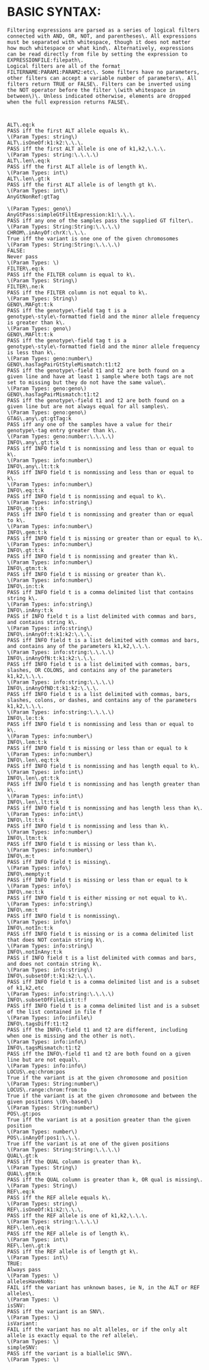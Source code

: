 
# BASIC SYNTAX:

    Filtering expressions are parsed as a series of logical filters 
    connected with AND, OR, NOT, and parentheses\. All expressions 
    must be separated with whitespace, though it does not matter 
    how much whitespace or what kind\. Alternatively, expressions 
    can be read directly from file by setting the expression to 
    EXPRESSIONFILE:filepath\.
    Logical filters are all of the format 
    FILTERNAME:PARAM1:PARAM2:etc\. Some filters have no parameters, 
    other filters can accept a variable number of parameters\. All 
    filters return TRUE or FALSE\. Filters can be inverted using 
    the NOT operator before the filter \(with whitespace in 
    between\)\. Unless indicated otherwise, elements are dropped 
    when the full expression returns FALSE\.

# 

    
    ALT\.eq:k
    PASS iff the first ALT allele equals k\.
    \(Param Types: string\)
    ALT\.isOneOf:k1:k2:\.\.\.
    PASS iff the first ALT allele is one of k1,k2,\.\.\.
    \(Param Types: string:\.\.\.\)
    ALT\.len\.eq:k
    PASS iff the first ALT allele is of length k\.
    \(Param Types: int\)
    ALT\.len\.gt:k
    PASS iff the first ALT allele is of length gt k\.
    \(Param Types: int\)
    AnyGtNonRef:gtTag
    
    \(Param Types: geno\)
    AnyGtPass:simpleGtFiltExpression:k1:\.\.\.
    PASS iff any one of the samples pass the supplied GT filter\.
    \(Param Types: String:String:\.\.\.\)
    CHROM\.inAnyOf:chrX:\.\.\.
    True iff the variant is one one of the given chromosomes
    \(Param Types: String:String:\.\.\.\)
    FALSE:
    Never pass
    \(Param Types: \)
    FILTER\.eq:k
    PASS iff the FILTER column is equal to k\.
    \(Param Types: String\)
    FILTER\.ne:k
    PASS iff the FILTER column is not equal to k\.
    \(Param Types: String\)
    GENO\.MAFgt:t:k
    PASS iff the genotype\-field tag t is a 
    genotype\-style\-formatted field and the minor allele frequency 
    is greater than k\.
    \(Param Types: geno\)
    GENO\.MAFlt:t:k
    PASS iff the genotype\-field tag t is a 
    genotype\-style\-formatted field and the minor allele frequency 
    is less than k\.
    \(Param Types: geno:number\)
    GENO\.hasTagPairGtStyleMismatch:t1:t2
    PASS iff the genotype\-field t1 and t2 are both found on a 
    given line and have at least 1 sample where both tags are not 
    set to missing but they do not have the same value\.
    \(Param Types: geno:geno\)
    GENO\.hasTagPairMismatch:t1:t2
    PASS iff the genotype\-field t1 and t2 are both found on a 
    given line but are not always equal for all samples\.
    \(Param Types: geno:geno\)
    GTAG\.any\.gt:gtTag:k
    PASS iff any one of the samples have a value for their 
    genotype\-tag entry greater than k\.
    \(Param Types: geno:number:\.\.\.\)
    INFO\.any\.gt:t:k
    PASS iff INFO field t is nonmissing and less than or equal to 
    k\.
    \(Param Types: info:number\)
    INFO\.any\.lt:t:k
    PASS iff INFO field t is nonmissing and less than or equal to 
    k\.
    \(Param Types: info:number\)
    INFO\.eq:t:k
    PASS iff INFO field t is nonmissing and equal to k\.
    \(Param Types: info:string\)
    INFO\.ge:t:k
    PASS iff INFO field t is nonmissing and greater than or equal 
    to k\.
    \(Param Types: info:number\)
    INFO\.gem:t:k
    PASS iff INFO field t is missing or greater than or equal to k\.
    \(Param Types: info:number\)
    INFO\.gt:t:k
    PASS iff INFO field t is nonmissing and greater than k\.
    \(Param Types: info:number\)
    INFO\.gtm:t:k
    PASS iff INFO field t is missing or greater than k\.
    \(Param Types: info:number\)
    INFO\.in:t:k
    PASS iff INFO field t is a comma delimited list that contains 
    string k\.
    \(Param Types: info:string\)
    INFO\.inAny:t:k
    PASS if INFO field t is a list delimited with commas and bars, 
    and contains string k\.
    \(Param Types: info:string\)
    INFO\.inAnyOf:t:k1:k2:\.\.\.
    PASS iff INFO field t is a list delimited with commas and bars, 
    and contains any of the parameters k1,k2,\.\.\.
    \(Param Types: info:string:\.\.\.\)
    INFO\.inAnyOfN:t:k1:k2:\.\.\.
    PASS iff INFO field t is a list delimited with commas, bars, 
    slashes, OR COLONS, and contains any of the parameters 
    k1,k2,\.\.\.
    \(Param Types: info:string:\.\.\.\)
    INFO\.inAnyOfND:t:k1:k2:\.\.\.
    PASS iff INFO field t is a list delimited with commas, bars, 
    slashes, colons, or dashes, and contains any of the parameters 
    k1,k2,\.\.\.
    \(Param Types: info:string:\.\.\.\)
    INFO\.le:t:k
    PASS iff INFO field t is nonmissing and less than or equal to 
    k\.
    \(Param Types: info:number\)
    INFO\.lem:t:k
    PASS iff INFO field t is missing or less than or equal to k
    \(Param Types: info:number\)
    INFO\.len\.eq:t:k
    PASS iff INFO field t is nonmissing and has length equal to k\.
    \(Param Types: info:int\)
    INFO\.len\.gt:t:k
    PASS iff INFO field t is nonmissing and has length greater than 
    k\.
    \(Param Types: info:int\)
    INFO\.len\.lt:t:k
    PASS iff INFO field t is nonmissing and has length less than k\.
    \(Param Types: info:int\)
    INFO\.lt:t:k
    PASS iff INFO field t is nonmissing and less than k\.
    \(Param Types: info:number\)
    INFO\.ltm:t:k
    PASS iff INFO field t is missing or less than k\.
    \(Param Types: info:number\)
    INFO\.m:t
    PASS iff INFO field t is missing\.
    \(Param Types: info\)
    INFO\.mempty:t
    PASS iff INFO field t is missing or less than or equal to k
    \(Param Types: info\)
    INFO\.ne:t:k
    PASS iff INFO field t is either missing or not equal to k\.
    \(Param Types: info:string\)
    INFO\.nm:t
    PASS iff INFO field t is nonmissing\.
    \(Param Types: info\)
    INFO\.notIn:t:k
    PASS iff INFO field t is missing or is a comma delimited list 
    that does NOT contain string k\.
    \(Param Types: info:string\)
    INFO\.notInAny:t:k
    PASS if INFO field t is a list delimited with commas and bars, 
    and does not contain string k\.
    \(Param Types: info:string\)
    INFO\.subsetOf:t:k1:k2:\.\.\.
    PASS iff INFO field t is a comma delimited list and is a subset 
    of k1,k2,etc
    \(Param Types: info:string:\.\.\.\)
    INFO\.subsetOfFileList:t:f
    PASS iff INFO field t is a comma delimited list and is a subset 
    of the list contained in file f
    \(Param Types: info:infile\)
    INFO\.tagsDiff:t1:t2
    PASS iff the INFO\-field t1 and t2 are different, including 
    when one is missing and the other is not\.
    \(Param Types: info:info\)
    INFO\.tagsMismatch:t1:t2
    PASS iff the INFO\-field t1 and t2 are both found on a given 
    line but are not equal\.
    \(Param Types: info:info\)
    LOCUS\.eq:chrom:pos
    True if the variant is at the given chromosome and position
    \(Param Types: String:number\)
    LOCUS\.range:chrom:from:to
    True if the variant is at the given chromosome and between the 
    given positions \(0\-based\)
    \(Param Types: String:number\)
    POS\.gt:pos
    True iff the variant is at a position greater than the given 
    position
    \(Param Types: number\)
    POS\.inAnyOf:pos1:\.\.\.
    True iff the variant is at one of the given positions
    \(Param Types: String:String:\.\.\.\)
    QUAL\.gt:k
    PASS iff the QUAL column is greater than k\.
    \(Param Types: String\)
    QUAL\.gtm:k
    PASS iff the QUAL column is greater than k, OR qual is missing\.
    \(Param Types: String\)
    REF\.eq:k
    PASS iff the REF allele equals k\.
    \(Param Types: string\)
    REF\.isOneOf:k1:k2:\.\.\.
    PASS iff the REF allele is one of k1,k2,\.\.\.
    \(Param Types: string:\.\.\.\)
    REF\.len\.eq:k
    PASS iff the REF allele is of length k\.
    \(Param Types: int\)
    REF\.len\.gt:k
    PASS iff the REF allele is of length gt k\.
    \(Param Types: int\)
    TRUE:
    Always pass
    \(Param Types: \)
    allelesHaveNoNs:
    FAIL iff the variant has unknown bases, ie N, in the ALT or REF 
    alleles\.
    \(Param Types: \)
    isSNV:
    PASS iff the variant is an SNV\.
    \(Param Types: \)
    isVariant:
    FAIL iff the variant has no alt alleles, or if the only alt 
    allele is exactly equal to the ref allele\.
    \(Param Types: \)
    simpleSNV:
    PASS iff the variant is a biallelic SNV\.
    \(Param Types: \)